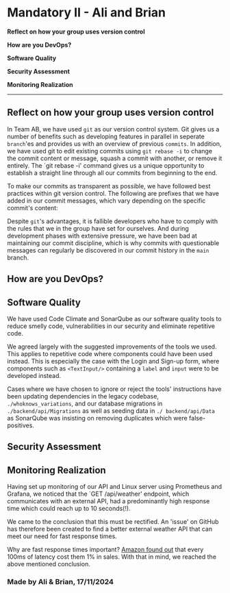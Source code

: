 # Mandatory II - Ali and Brian


**Reflect on how your group uses version control**

**How are you DevOps?**

**Software Quality**

**Security Assessment**

**Monitoring Realization**

---

## Reflect on how your group uses version control

In Team AB, we have used `git` as our version control system. Git gives us a number of benefits such as developing features in parallel in seperate `branch`'es and provides us with an overview of previous `commits`. In addition, we have used git to edit existing commits using `git rebase -i` to change the commit content or message, squash a commit with another, or remove it entirely. The `git rebase -i' command gives us a unique opportunity to establish a straight line through all our commits from beginning to the end.

To make our commits as transparent as possible, we have followed best practices within git version control. The following are prefixes that we have added in our commit messages, which vary depending on the specific commit's content:

Despite `git`'s advantages, it is fallible developers who have to comply with the rules that we in the group have set for ourselves. And during development phases with extensive pressure, we have been bad at maintaining our commit discipline, which is why commits with questionable messages can regularly be discovered in our commit history in the `main` branch.

## How are you DevOps?

## Software Quality

We have used Code Climate and SonarQube as our software quality tools to reduce smelly code, vulnerabilities in our security and eliminate repetitive code.

We agreed largely with the suggested improvements of the tools we used. This applies to repetitive code where components could have been used instead. This is especially the case with the Login and Sign-up form, where components such as `<TextInput/>` containing a `label` and `input` were to be developed instead.

Cases where we have chosen to ignore or reject the tools' instructions have been updating dependencies in the legacy codebase, `./whoknows_variations`, and our database migrations in `./backend/api/Migrations` as well as seeding data in `./ backend/api/Data` as SonarQube was insisting on removing duplicates which were false-positives.

## Security Assessment

## Monitoring Realization

Having set up monitoring of our API and Linux server using Prometheus and Grafana, we noticed that the `GET /api/weather' endpoint, which communicates with an external API, had a predominantly high response time which could reach up to 10 seconds(!).

We came to the conclusion that this must be rectified. An 'issue' on GitHub has therefore been created to find a better external weather API that can meet our need for fast response times.

Why are fast response times important? [Amazon found out](https://www.gigaspaces.com/blog/amazon-found-every-100ms-of-latency-cost-them-1-in-sales/) that every 100ms of latency cost them 1% in sales. With that in mind, we reached the above mentioned conclusion.

### Made by Ali & Brian, 17/11/2024
